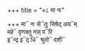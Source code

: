 +++
title = "०८ मा नः"

+++
मा᳓ नः से᳓तुः सिषेद् अय᳓म्  
महे᳓ वृणक्तु नस् प᳓रि  
इ᳓न्द्र इ᳓द् धि᳓ श्रुतो᳓ वशी᳓